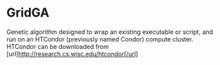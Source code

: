 GridGA
======

Genetic algorithm designed to wrap an existing executable or script, and run on an HTCondor (previously named Condor) compute cluster. HTCondor can be downloaded from [url]http://research.cs.wisc.edu/htcondor[/url]
